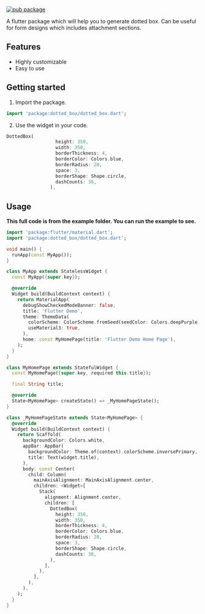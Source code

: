 [![pub package](https://img.shields.io/badge/pub-0.0.4-blue.svg)](https://pub.dev/packages/dotted_box)

A flutter package which will help you to generate dotted box. Can be useful for form designs which includes attachment sections.

## Features

- Highly customizable
- Easy to use

## Getting started

1. Import the package.

```Dart
import 'package:dotted_box/dotted_box.dart';
```

2. Use the widget in your code.

```Dart
DottedBox(
                  height: 350,
                  width: 350,
                  borderThickness: 4,
                  borderColor: Colors.blue,
                  borderRadius: 20,
                  space: 3,
                  borderShape: Shape.circle,
                  dashCounts: 36,
                ),
```

## Usage

**This full code is from the example folder. You can run the example to see.**

```dart
import 'package:flutter/material.dart';
import 'package:dotted_box/dotted_box.dart';

void main() {
  runApp(const MyApp());
}

class MyApp extends StatelessWidget {
  const MyApp({super.key});

  @override
  Widget build(BuildContext context) {
    return MaterialApp(
      debugShowCheckedModeBanner: false,
      title: 'Flutter Demo',
      theme: ThemeData(
        colorScheme: ColorScheme.fromSeed(seedColor: Colors.deepPurple),
        useMaterial3: true,
      ),
      home: const MyHomePage(title: 'Flutter Demo Home Page'),
    );
  }
}

class MyHomePage extends StatefulWidget {
  const MyHomePage({super.key, required this.title});

  final String title;

  @override
  State<MyHomePage> createState() => _MyHomePageState();
}

class _MyHomePageState extends State<MyHomePage> {
  @override
  Widget build(BuildContext context) {
    return Scaffold(
      backgroundColor: Colors.white,
      appBar: AppBar(
        backgroundColor: Theme.of(context).colorScheme.inversePrimary,
        title: Text(widget.title),
      ),
      body: const Center(
        child: Column(
          mainAxisAlignment: MainAxisAlignment.center,
          children: <Widget>[
            Stack(
              alignment: Alignment.center,
              children: [
                DottedBox(
                  height: 350,
                  width: 350,
                  borderThickness: 4,
                  borderColor: Colors.blue,
                  borderRadius: 20,
                  space: 3,
                  borderShape: Shape.circle,
                  dashCounts: 36,
                ),
              ],
            ),
          ],
        ),
      ),
    );
  }
}
```
